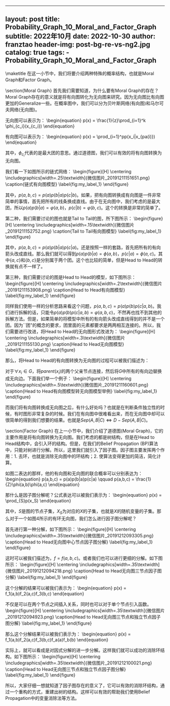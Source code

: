 
---
layout:     post
title:      Probability_Graph_10_Moral_and_Factor_Graph
subtitle:   2022年10月
date:       2022-10-30
author:     franztao
header-img: post-bg-re-vs-ng2.jpg
catalog: true
tags:
    - Probability_Graph_10_Moral_and_Factor_Graph
---
            

\maketitle
在这一小节中，我们将要介绍两种特殊的概率结构，也就是Moral Graph和Factor Graph。

\section{Moral Graph}
首先我们需要知道，为什么要有Moral Graph的存在？Moral Graph存在的意义就是将有向图转化为无向图来研究。因为无向图比有向图更加的Generalize一些。在概率图中，我们可以分为贝叶斯网络(有向图)和马尔可夫网络(无向图)。

无向图可以表示为：
\begin{equation}
    p(x) = \frac{1}{z}\prod_{i=1}^k \phi_{c_i}(x_{c_i})
\end{equation}

有向图可以表示为：
\begin{equation}
    p(x) = \prod_{i=1}^pp(x_i|x_{pa(i)})
\end{equation}

其中，$\phi_{c_i}$代表的是最大团的意思。通过道德图，我们可以有效的将有向图转换为无向图。

我们看一下如图所示的链式网络：
\begin{figure}[H]
    \centering
    \includegraphics[width=.25\textwidth]{微信图片_20191211151651.png}
    \caption{链式有向图模型}
    \label{fig:my_label_1}
\end{figure}

其中，$p(a,b,c) = p(a)p(b|a)p(c|b)$。如果，把有向图转换成有向图是一件非常简单的事情，首先把所有的线条换成直线。由于在无向图中，我们考虑的是最大团，所以$p(a)p(b|a) = \varphi(a,b)$，$p(c|b) = \varphi(b,c)$。这个的转换是非常的简单了。

第二种，我们需要讨论的图也就是Tail to Tail的图，所下图所示：
\begin{figure}[H]
    \centering
    \includegraphics[width=.15\textwidth]{微信图片_20191211152752.png}
    \caption{Tail to Tail有向图模型}
    \label{fig:my_label_1}
\end{figure}

其中，$p(a,b,c) = p(a)p(b|a)p(c|a)$。还是按照一样的套路，首先把所有的有向箭头改成直线。那么我们就可以得到$p(a)p(b|a) = \phi(a,b)$，$p(c|a) = \phi(a,c)$。其中$\{a,c\}$和$\{b,c\}$是分别属于两个团。这个也比较的简单，但是Head to Head的转换就有点不一样了。

第三种，我们需要讨论的图是Head to Head的模型，如下图所示：
\begin{figure}[H]
    \centering
    \includegraphics[width=.2\textwidth]{微信图片_20191211153908.png}
    \caption{Head to Head有向图模型}
    \label{fig:my_label_1}
\end{figure}

同样我们使用一样的分析思路来看这个问题，$p(a,b,c) = p(a)p(b)p(c|a,b)$。我们进行拆解的话，只能令$p(a)p(b)p(c|a,b) = \varphi(a,b,c)$，不然再也找不到其他的拆解方法。但是，如果简单的将模型中所有的有向箭头改成直线得到的并不是一个团。因为``团"的概念的要求，团里面的元素都要求是两两相互连接的。所以，我们需要进行改进，将Head to Head的无向图形式改进为：
\begin{figure}[H]
    \centering
    \includegraphics[width=.3\textwidth]{微信图片_20191211155130.png}
    \caption{Head to Head无向图模型}
    \label{fig:my_label_1}
\end{figure}

那么，将Head to Head的有向图转换为无向图的过程可以被我们描述为：

对于$\forall x_i \in G$，将$parent(x_i)$的两个父亲节点连接，然后将$G$中所有的有向边替换成无向边。下面我们举一个例子：
\begin{figure}[H]
    \centering
    \includegraphics[width=.5\textwidth]{微信图片_20191211160601.png}
    \caption{Head to Head有向图模型转无向图模型举例}
    \label{fig:my_label_1}
\end{figure}

而我们将有向图转换成无向图之后，有什么好处吗？也就是在判断条件独立性的时候，有时图形非常复杂的时候。我们在有向图中很难看出来，而在无向图中却可以很简单的得到我们想要的结果。也就是$Sep(A,B|C) \Longleftrightarrow D-Sep(A,B|C)$。

\section{Factor Graph}
在上一小节中，我们介绍了道德图(Moral Graph)，它的主要作用是将有向图转换为无向图。我们考虑的都是树结构，但是在Head to Head结构中，会引入环的结构。但是，在我们的Belief Propagation (BP)算法中，只能对树进行分解。所以，这里我们就引入了因子图。因子图主要发挥两个作用：1. 去环，也就是消除无向图中的环结构；2. 使算法变得更加的简洁，简化计算。

如图二表达的那样，他的有向图和无向图的联合概率可以分别表达为：
\begin{equation}
    p(a,b,c) = p(a)p(b|a)p(c|a) \qquad p(a,b,c) = \frac{1}{Z}\phi(a,b)\phi(a,c)
\end{equation}

那什么是因子图分解呢？公式表达可以被我们表示为：
\begin{equation}
    p(x) = \prod_{S}p(x_S)
\end{equation}

其中，$S$是图的节点子集，$X_S$为对应的$X$的子集，也就是$X$的随机变量的子集。那么对于一个如图4所示的有环无向图，我们怎么进行因子图分解呢？

首先进行第一种分解，如下图所示：
\begin{figure}[H]
    \centering
    \includegraphics[width=.35\textwidth]{微信图片_20191212093305.png}
    \caption{Head to Head无向图中心节点因子图分解}
    \label{fig:my_label_1}
\end{figure}

这时可以被我们描述为，$f = f(a,b,c)$。或者我们也可以进行更细的分解。如下图所示：
\begin{figure}[H]
    \centering
    \includegraphics[width=.35\textwidth]{微信图片_20191212094218.png}
    \caption{Head to Head无向图三节点因子图分解}
    \label{fig:my_label_1}
\end{figure}


这个分解的结果可以被我们表示为：
\begin{equation}
    p(x) = f_1(a,b)f_2(a,c)f_3(b,c)
\end{equation}

不仅是可以在两个节点之间插入关系，同时也可以对于单个节点引入函数。
\begin{figure}[H]
    \centering
    \includegraphics[width=.35\textwidth]{微信图片_20191212094923.png}
    \caption{Head to Head无向图三节点和独立节点因子图分解}
    \label{fig:my_label_1}
\end{figure}

那么这个分解结果可以被我们表示为：
\begin{equation}
    p(x) = f_1(a,b)f_2(a,c)f_3(b,c)f_a(a)f_b(b)
\end{equation}

实际上，就可以看成是对因式分解的进一步分解。这样我们就可以成功的消除环结构。如下图所示：
\begin{figure}[H]
    \centering
    \includegraphics[width=.35\textwidth]{微信图片_20191212100021.png}
    \caption{Head to Head无向图三节点和独立节点因子图分解}
    \label{fig:my_label_1}
\end{figure}

所以，大家仔细一想就知道了因子图存在的意义了，它可以有效的消除环结构，通过一个重构的方式，重建出树的结构。这样可以有效的帮助我们使用Belief Propagation中的变量消除法等方法。

















